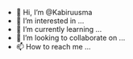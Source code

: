 - 👋 Hi, I’m @Kabiruusma
- 👀 I’m interested in ...
- 🌱 I’m currently learning ...
- 💞️ I’m looking to collaborate on ...
- 📫 How to reach me ...

<!---
Kabiruusma/Kabiruusma is a ✨ special ✨ repository because its `README.md` (this file) appears on your GitHub profile.
You can click the Preview link to take a look at your changes.
--->
